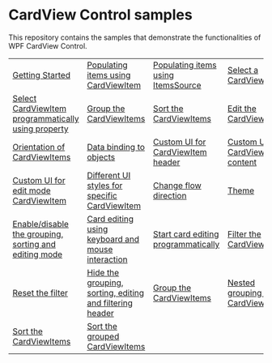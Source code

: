 # CardView Control samples

This repository contains the samples that demonstrate the functionalities of WPF CardView Control.

<table>
 <tr>
  <td><a href="Samples/Getting-Started">Getting Started</a></td>  
  <td><a href="Samples/Getting-Started">Populating items using CardViewItem</a></td>
  <td><a href="Samples/PopulateItems">Populating items using ItemsSource</a></td>
  <td><a href="Samples/Getting-Started">Select a CardViewItem</a></td>
  </tr>
  <tr>
  <td><a href="Samples/Getting-Started">Select CardViewItem programmatically using property</a></td>
  <td><a href="Samples/Editing">Group the CardViewItems</a></td>
  <td><a href="Samples/Editing">Sort the CardViewItems</a></td>
  <td><a href="Samples/Editing"</a>Edit the CardViewItems</td>
  </tr>
  <tr>
  <td><a href="Samples/Editing">Orientation of CardViewItems</a></td>
  <td><a href="Samples/Editing">Data binding to objects</a></td>
  <td><a href="Samples/CustomUI">Custom UI for CardViewItem header</a></td>
  <td><a href="Samples/CustomUI"</a>Custom UI for CardViewItem content</td>
  </tr>
 <tr>  
  <td><a href="Samples/CustomUI">Custom UI for edit mode CardViewItem</a></td>
  <td><a href="Samples/Specific-CustomUI">Different UI styles for specific CardViewItem</a></td>
  <td><a href="Samples/Editing">Change flow direction</a></td>
  <td><a href="Samples/Themes">Theme</a></td>
 </tr>
 <tr>  
  <td><a href="Samples/Editing">Enable/disable the grouping, sorting and editing mode</a></td>
  <td><a href="Samples/Editing">Card editing using keyboard and mouse interaction</a></td>
  <td><a href="Samples/CardView-EditMode">Start card editing programmatically</a></td>
  <td><a href="Samples/Editing"</a>Filter the CardViewItems</td>
 </tr>
 <tr>  
  <td><a href="Samples/Editing">Reset the filter</a></td>
  <td><a href="Samples/Editing">Hide the grouping, sorting, editing and filtering header</a></td>
  <td><a href="Samples/Editing">Group the CardViewItems</a></td>
  <td><a href="Samples/Editing"</a>Nested grouping of CardViewItems</td>
 </tr>
 <tr>  
  <td><a href="Samples/Editing">Sort the CardViewItems</a></td>
  <td><a href="Samples/Editing">Sort the grouped CardViewItems</a></td>
 </tr>
</table>
